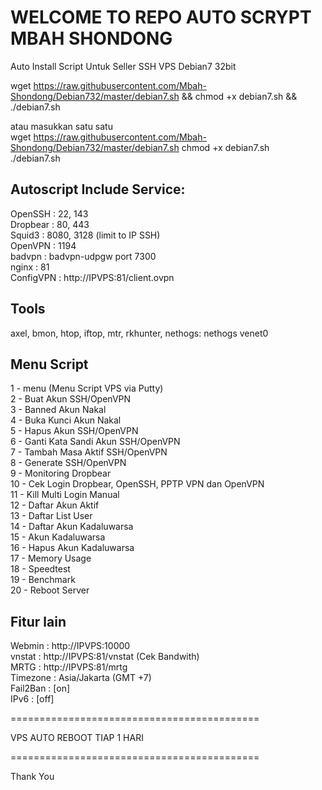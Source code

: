 WELCOME TO REPO AUTO SCRYPT MBAH SHONDONG
=========================================
Auto Install Script Untuk Seller SSH VPS Debian7 32bit


wget https://raw.githubusercontent.com/Mbah-Shondong/Debian732/master/debian7.sh && chmod +x debian7.sh && ./debian7.sh

atau masukkan satu satu           
wget https://raw.githubusercontent.com/Mbah-Shondong/Debian732/master/debian7.sh
chmod +x debian7.sh           
./debian7.sh      

Autoscript Include Service:
---------------------------
OpenSSH   : 22, 143                   
Dropbear  : 80, 443                     
Squid3    : 8080, 3128 (limit to IP SSH)          
OpenVPN   : 1194                
badvpn    : badvpn-udpgw port 7300              
nginx     : 81                
ConfigVPN : http://IPVPS:81/client.ovpn             

Tools
-----
axel, bmon, htop, iftop, mtr, rkhunter, nethogs: nethogs venet0

Menu Script
-----------
1 - menu (Menu Script VPS via Putty)                
2 - Buat Akun SSH/OpenVPN                       
3 - Banned Akun Nakal                                 
4 - Buka Kunci Akun Nakal                             
5 - Hapus Akun SSH/OpenVPN                                  
6 - Ganti Kata Sandi Akun SSH/OpenVPN                       
7 - Tambah Masa Aktif SSH/OpenVPN                     
8 - Generate SSH/OpenVPN                            
9 - Monitoring Dropbear                                     
10 - Cek Login Dropbear, OpenSSH, PPTP VPN dan OpenVPN              
11 - Kill Multi Login Manual                                  
12 - Daftar Akun Aktif                              
13 - Daftar List User                             
14 - Daftar Akun Kadaluwarsa                                  
15 - Akun Kadaluwarsa                                 
16 - Hapus Akun Kadaluwarsa                                   
17 - Memory Usage                                             
18 - Speedtest                                        
19 - Benchmark                                      
20 - Reboot Server                                        

Fitur lain
----------
Webmin    : http://IPVPS:10000  
vnstat    : http://IPVPS:81/vnstat (Cek Bandwith)  
MRTG      : http://IPVPS:81/mrtg  
Timezone  : Asia/Jakarta (GMT +7)  
Fail2Ban  : [on]  
IPv6      : [off]  

===========================================

VPS AUTO REBOOT TIAP 1 HARI

===========================================

Thank  You
